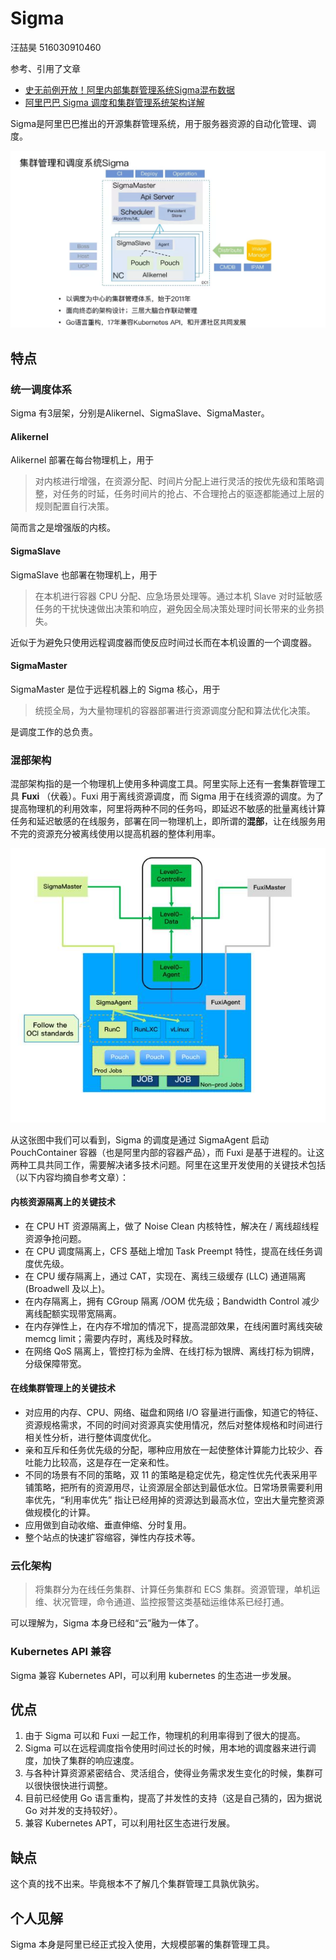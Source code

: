 # Sigma
汪喆昊 516030910460

参考、引用了文章
- [史无前例开放！阿里内部集群管理系统Sigma混布数据](https://mp.weixin.qq.com/s/4-7LLacEksMGfw6eZPz53w?spm=a2c4e.11153940.blogcont196244.12.3838394feYN7Gh)
- [阿里巴巴 Sigma 调度和集群管理系统架构详解](https://juejin.im/post/5ad867b06fb9a045fc665ca4)

Sigma是阿里巴巴推出的开源集群管理系统，用于服务器资源的自动化管理、调度。

![sigma](./image/sigma01.png)
## 特点
### 统一调度体系
Sigma 有3层架，分别是Alikernel、SigmaSlave、SigmaMaster。
#### Alikernel
Alikernel 部署在每台物理机上，用于
>对内核进行增强，在资源分配、时间片分配上进行灵活的按优先级和策略调整，对任务的时延，任务时间片的抢占、不合理抢占的驱逐都能通过上层的规则配置自行决策。

简而言之是增强版的内核。
#### SigmaSlave
SigmaSlave 也部署在物理机上，用于
>在本机进行容器 CPU 分配、应急场景处理等。通过本机 Slave 对时延敏感任务的干扰快速做出决策和响应，避免因全局决策处理时间长带来的业务损失。

近似于为避免只使用远程调度器而使反应时间过长而在本机设置的一个调度器。
#### SigmaMaster
SigmaMaster 是位于远程机器上的 Sigma 核心，用于
>统揽全局，为大量物理机的容器部署进行资源调度分配和算法优化决策。

是调度工作的总负责。
### 混部架构
混部架构指的是一个物理机上使用多种调度工具。阿里实际上还有一套集群管理工具 **Fuxi** （伏羲）。Fuxi 用于离线资源调度，而 Sigma 用于在线资源的调度。为了提高物理机的利用效率，阿里将两种不同的任务吗，即延迟不敏感的批量离线计算任务和延迟敏感的在线服务，部署在同一物理机上，即所谓的**混部**，让在线服务用不完的资源充分被离线使用以提高机器的整体利用率。

![mix architecture](./image/sigma02.jpg)

从这张图中我们可以看到，Sigma 的调度是通过 SigmaAgent 启动 PouchContainer 容器（也是阿里内部的容器产品），而 Fuxi 是基于进程的。让这两种工具共同工作，需要解决诸多技术问题。阿里在这里开发使用的关键技术包括（以下内容均摘自参考文章）：
#### 内核资源隔离上的关键技术
- 在 CPU HT 资源隔离上，做了 Noise Clean 内核特性，解决在 / 离线超线程资源争抢问题。
- 在 CPU 调度隔离上，CFS 基础上增加 Task Preempt 特性，提高在线任务调度优先级。
- 在 CPU 缓存隔离上，通过 CAT，实现在、离线三级缓存 (LLC) 通道隔离 (Broadwell 及以上)。
- 在内存隔离上，拥有 CGroup 隔离 /OOM 优先级；Bandwidth Control 减少离线配额实现带宽隔离。
- 在内存弹性上，在内存不增加的情况下，提高混部效果，在线闲置时离线突破 memcg limit；需要内存时，离线及时释放。
- 在网络 QoS 隔离上，管控打标为金牌、在线打标为银牌、离线打标为铜牌，分级保障带宽。

#### 在线集群管理上的关键技术

- 对应用的内存、CPU、网络、磁盘和网络 I/O 容量进行画像，知道它的特征、资源规格需求，不同的时间对资源真实使用情况，然后对整体规格和时间进行相关性分析，进行整体调度优化。
- 亲和互斥和任务优先级的分配，哪种应用放在一起使整体计算能力比较少、吞吐能力比较高，这是存在一定亲和性。
- 不同的场景有不同的策略，双 11 的策略是稳定优先，稳定性优先代表采用平铺策略，把所有的资源用尽，让资源层全部达到最低水位。日常场景需要利用率优先，“利用率优先” 指让已经用掉的资源达到最高水位，空出大量完整资源做规模化的计算。
- 应用做到自动收缩、垂直伸缩、分时复用。
- 整个站点的快速扩容缩容，弹性内存技术等。
### 云化架构
>将集群分为在线任务集群、计算任务集群和 ECS 集群。资源管理，单机运维、状况管理，命令通道、监控报警这类基础运维体系已经打通。

可以理解为，Sigma 本身已经和“云”融为一体了。

### Kubernetes API 兼容
Sigma 兼容 Kubernetes API，可以利用 kubernetes 的生态进一步发展。
## 优点
1. 由于 Sigma 可以和 Fuxi 一起工作，物理机的利用率得到了很大的提高。
2. Sigma 可以在远程调度指令使用时间过长的时候，用本地的调度器来进行调度，加快了集群的响应速度。
3. 与各种计算资源紧密结合、灵活组合，使得业务需求发生变化的时候，集群可以很快很快进行调整。
4. 目前已经使用 Go 语言重构，提高了并发性的支持（这是自己猜的，因为据说 Go 对并发的支持较好）。
5. 兼容 Kubernetes APT，可以利用社区生态进行发展。
## 缺点
这个真的找不出来。毕竟根本不了解几个集群管理工具孰优孰劣。

## 个人见解
Sigma 本身是阿里已经正式投入使用，大规模部署的集群管理工具。
